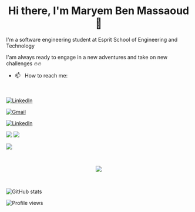  
<p>

  <h1 align="center"><b>Hi there, I'm Maryem Ben Massaoud 👋</b></h1>
</p>
I'm a software engineering student at Esprit School of Engineering and Technology

I'am always ready to engage in a new adventures and take on new challenges 🔥🔥



- 📫 &nbsp; How to reach me: &nbsp;

<p align="center">
 <br>
  
  <a href="https://www.linkedin.com/in/maryem-ben-massaoud-605821197/"><img src="https://img.shields.io/badge/linkedin-%230077B5.svg?&style=for-the-badge&logo=linkedin&logoColor=white" alt="LinkedIn" /></a>&nbsp;
 
 <a href="mailto:mariembenmassoud123@gmail.com?subject=Hey%20Maryem"><img src="https://img.shields.io/badge/gmail-%23D14836.svg?&style=for-the-badge&logo=gmail&logoColor=white" alt="Gmail"/></a>&nbsp;
 
  <a href="https://github.com/Mariem-BM"><img src="https://img.shields.io/badge/github-%23.svg?&style=for-the-badge&logo=github&logoColor=white%22&color=black" alt="LinkedIn" /></a>&nbsp;
 
[<img src ="https://img.shields.io/badge/github-%23.svg?&style=for-the-badge&logo=github&logoColor=white%22&color=black">](https://github.com/Mariem-BM) 
  [<img src="https://img.shields.io/badge/gmail-%2312100E.svg?&style=for-the-badge&logo=gmail&logoColor=white&color=black" />](mailto:mariembenmassoud123@gmail.com)

  [<img src="https://img.shields.io/badge/linkedin-%2312100E.svg?&style=for-the-badge&logo=linkedin&logoColor=white&color=black" />](https://www.linkedin.com/in/maryem-ben-massaoud-605821197/)

</p>
   <br/>   
   <p align="center">
<a href="https://github.com/ryo-ma/github-profile-trophy)"> <img src="https://github-profile-trophy.vercel.app/?username=Mariem-BM"/> 
          </a></p>
          
          
<br/>
   
![GitHub stats](https://github-readme-stats.vercel.app/api?username=Mariem-BM&show_icons=true)  

![Profile views](https://gpvc.arturio.dev/Mariem-BM)  

